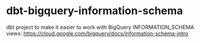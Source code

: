 # dbt-bigquery-information-schema
dbt project to make it easier to work with BigQuery INFORMATION_SCHEMA views: https://cloud.google.com/bigquery/docs/information-schema-intro
